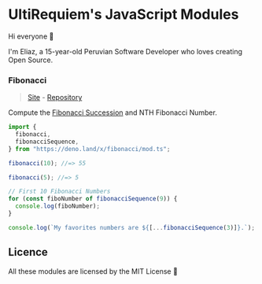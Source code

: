 # UltiRequiem's JavaScript Modules

Hi everyone 👋

I'm Eliaz, a 15-year-old Peruvian Software Developer who loves creating Open
Source.

### Fibonacci

> [Site](https://ulti.js.org/fibonacci) -
> [Repository](https://github.com/ultirequiem/fibonacci)

Compute the
[Fibonacci Succession](https://en.wikipedia.org/wiki/Fibonacci_number) and NTH
Fibonacci Number.

```javascript
import {
  fibonacci,
  fibonacciSequence,
} from "https://deno.land/x/fibonacci/mod.ts";

fibonacci(10); //=> 55

fibonacci(5); //=> 5

// First 10 Fibonacci Numbers
for (const fiboNumber of fibonacciSequence(9)) {
  console.log(fiboNumber);
}

console.log(`My favorites numbers are ${[...fibonacciSequence(3)]}.`);
```

## Licence

All these modules are licensed by the MIT License 📄
